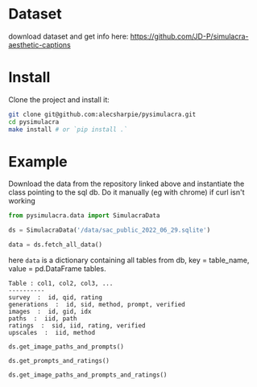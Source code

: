 

# Dataset

download dataset and get info here:
https://github.com/JD-P/simulacra-aesthetic-captions

# Install

Clone the project and install it:

```bash
git clone git@github.com:alecsharpie/pysimulacra.git
cd pysimulacra
make install # or `pip install .`
```

# Example

Download the data from the repository linked above and instantiate the class pointing to the sql db. Do it manually (eg with chrome) if curl isn't working


```python
from pysimulacra.data import SimulacraData

ds = SimulacraData('/data/sac_public_2022_06_29.sqlite')

data = ds.fetch_all_data()
```
here `data` is a dictionary containing all tables from db, key = table_name, value = pd.DataFrame tables.

```
Table : col1, col2, col3, ...
----------
survey  :  id, qid, rating
generations  :  id, sid, method, prompt, verified
images  :  id, gid, idx
paths  :  iid, path
ratings  :  sid, iid, rating, verified
upscales  :  iid, method
```

```
ds.get_image_paths_and_prompts()

ds.get_prompts_and_ratings()

ds.get_image_paths_and_prompts_and_ratings()
```
